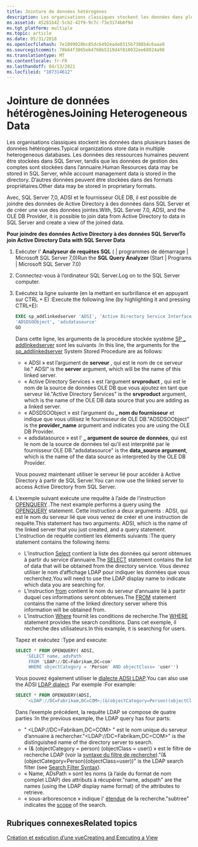 ```yaml
---
title: Jointure de données hétérogènes
description: Les organisations classiques stockent les données dans plusieurs bases de données hétérogènes. Les données des ressources humaines peuvent être stockées dans SQL Server, tandis que les données de gestion des comptes sont stockées dans l’annuaire. D’autres données peuvent être stockées dans des formats propriétaires.
ms.assetid: 45281b42-5cb2-42f9-9c7c-f3e3174b0f9d
ms.tgt_platform: multiple
ms.topic: article
ms.date: 05/31/2018
ms.openlocfilehash: 7e1099028bc85dc6492eade0315b7308b4c6aaa9
ms.sourcegitcommit: 78b64f3865e64768b5319d4f010032ee68924a98
ms.translationtype: MT
ms.contentlocale: fr-FR
ms.lasthandoff: 04/13/2021
ms.locfileid: "107314612"
---
```

# <a name="joining-heterogeneous-data"></a><span data-ttu-id="2348c-105">Jointure de données hétérogènes</span><span class="sxs-lookup"><span data-stu-id="2348c-105">Joining Heterogeneous Data</span></span>

<span data-ttu-id="2348c-106">Les organisations classiques stockent les données dans plusieurs bases de données hétérogènes.</span><span class="sxs-lookup"><span data-stu-id="2348c-106">Typical organizations store data in multiple heterogeneous databases.</span></span> <span data-ttu-id="2348c-107">Les données des ressources humaines peuvent être stockées dans SQL Server, tandis que les données de gestion des comptes sont stockées dans l’annuaire.</span><span class="sxs-lookup"><span data-stu-id="2348c-107">Human Resources data may be stored in SQL Server, while account management data is stored in the directory.</span></span> <span data-ttu-id="2348c-108">D’autres données peuvent être stockées dans des formats propriétaires.</span><span class="sxs-lookup"><span data-stu-id="2348c-108">Other data may be stored in proprietary formats.</span></span>

<span data-ttu-id="2348c-109">Avec, SQL Server 7,0, ADSI et le fournisseur OLE DB, il est possible de joindre des données de Active Directory à des données dans SQL Server et de créer une vue des données jointes.</span><span class="sxs-lookup"><span data-stu-id="2348c-109">With, SQL Server 7.0, ADSI, and the OLE DB Provider, it is possible to join data from Active Directory to data in SQL Server and create a view of the joined data.</span></span>

<span data-ttu-id="2348c-110">**Pour joindre des données Active Directory à des données SQL Server**</span><span class="sxs-lookup"><span data-stu-id="2348c-110">**To join Active Directory Data with SQL Server Data**</span></span>

1.  <span data-ttu-id="2348c-111">Exécuter l' **Analyseur de requêtes SQL** ( \| programmes de démarrage \| Microsoft SQL Server 7,0)</span><span class="sxs-lookup"><span data-stu-id="2348c-111">Run the **SQL Query Analyzer** (Start \| Programs \| Microsoft SQL Server 7.0)</span></span>
2.  <span data-ttu-id="2348c-112">Connectez-vous à l’ordinateur SQL Server.</span><span class="sxs-lookup"><span data-stu-id="2348c-112">Log on to the SQL Server computer.</span></span>
3.  <span data-ttu-id="2348c-113">Exécutez la ligne suivante (en la mettant en surbrillance et en appuyant sur CTRL + E) :</span><span class="sxs-lookup"><span data-stu-id="2348c-113">Execute the following line (by highlighting it and pressing CTRL+E):</span></span>

    ```sql
    EXEC sp_addlinkedserver 'ADSI', 'Active Directory Service Interfaces', 
    'ADSDSOObject', 'adsdatasource'
    GO
    ```

    

    <span data-ttu-id="2348c-114">Dans cette ligne, les arguments de la procédure stockée système [SP \_ addlinkedserver](https://msdn.microsoft.com/library/Aa259589.aspx) sont les suivants :</span><span class="sxs-lookup"><span data-stu-id="2348c-114">In this line, the arguments for the [sp\_addlinkedserver](https://msdn.microsoft.com/library/Aa259589.aspx) System Stored Procedure are as follows:</span></span>

    -   <span data-ttu-id="2348c-115">« ADSI » est l’argument de **serveur** , qui est le nom de ce serveur lié.</span><span class="sxs-lookup"><span data-stu-id="2348c-115">" ADSI" is the **server** argument, which will be the name of this linked server.</span></span>
    -   <span data-ttu-id="2348c-116">« Active Directory Services » est l’argument **srvproduct** , qui est le nom de la source de données OLE DB que vous ajoutez en tant que serveur lié.</span><span class="sxs-lookup"><span data-stu-id="2348c-116">"Active Directory Services" is the **srvproduct** argument, which is the name of the OLE DB data source that you are adding as a linked server.</span></span>
    -   <span data-ttu-id="2348c-117">« ADSDSOObject » est l’argument du **\_ nom du fournisseur** et indique que vous utilisez le fournisseur de OLE DB.</span><span class="sxs-lookup"><span data-stu-id="2348c-117">"ADSDSOObject" is the **provider\_name** argument and indicates you are using the OLE DB Provider.</span></span>
    -   <span data-ttu-id="2348c-118">« adsdatasource » est l' **\_ argument de source de données**, qui est le nom de la source de données tel qu’il est interprété par le fournisseur OLE DB.</span><span class="sxs-lookup"><span data-stu-id="2348c-118">"adsdatasource" is the **data\_source argument**, which is the name of the data source as interpreted by the OLE DB Provider.</span></span>

    <span data-ttu-id="2348c-119">Vous pouvez maintenant utiliser le serveur lié pour accéder à Active Directory à partir de SQL Server.</span><span class="sxs-lookup"><span data-stu-id="2348c-119">You can now use the linked server to access Active Directory from SQL Server.</span></span>

4.  <span data-ttu-id="2348c-120">L’exemple suivant exécute une requête à l’aide de l’instruction [OPENQUERY](https://msdn.microsoft.com/library/Aa276848.aspx) .</span><span class="sxs-lookup"><span data-stu-id="2348c-120">The next example performs a query using the [OPENQUERY](https://msdn.microsoft.com/library/Aa276848.aspx) statement.</span></span> <span data-ttu-id="2348c-121">Cette instruction a deux arguments : ADSI, qui est le nom du serveur lié que vous venez de créer et une instruction de requête.</span><span class="sxs-lookup"><span data-stu-id="2348c-121">This statement has two arguments: ADSI, which is the name of the linked server that you just created, and a query statement.</span></span> <span data-ttu-id="2348c-122">L’instruction de requête contient les éléments suivants :</span><span class="sxs-lookup"><span data-stu-id="2348c-122">The query statement contains the following items:</span></span>

    -   <span data-ttu-id="2348c-123">L’instruction [Select](https://msdn.microsoft.com/library/Aa259187.aspx) contient la liste des données qui seront obtenues à partir du service d’annuaire.</span><span class="sxs-lookup"><span data-stu-id="2348c-123">The [SELECT](https://msdn.microsoft.com/library/Aa259187.aspx) statement contains the list of data that will be obtained from the directory service.</span></span> <span data-ttu-id="2348c-124">Vous devrez utiliser le nom d’affichage LDAP pour indiquer les données que vous recherchez.</span><span class="sxs-lookup"><span data-stu-id="2348c-124">You will need to use the LDAP display name to indicate which data you are searching for.</span></span>
    -   <span data-ttu-id="2348c-125">L’instruction [from](https://msdn.microsoft.com/library/Aa258869.aspx) contient le nom du serveur d’annuaire lié à partir duquel ces informations seront obtenues.</span><span class="sxs-lookup"><span data-stu-id="2348c-125">The [FROM](https://msdn.microsoft.com/library/Aa258869.aspx) statement contains the name of the linked directory server where this information will be obtained from.</span></span>
    -   <span data-ttu-id="2348c-126">L’instruction [Where](https://msdn.microsoft.com/library/Aa260674.aspx) fournit les conditions de recherche.</span><span class="sxs-lookup"><span data-stu-id="2348c-126">The [WHERE](https://msdn.microsoft.com/library/Aa260674.aspx) statement provides the search conditions.</span></span> <span data-ttu-id="2348c-127">Dans cet exemple, il recherche des utilisateurs.</span><span class="sxs-lookup"><span data-stu-id="2348c-127">In this example, it is searching for users.</span></span>

    <span data-ttu-id="2348c-128">Tapez et exécutez :</span><span class="sxs-lookup"><span data-stu-id="2348c-128">Type and execute:</span></span>

    ```sql
    SELECT * FROM OPENQUERY( ADSI, 
        'SELECT name, adsPath 
         FROM 'LDAP://DC=Fabrikam,DC=com' 
         WHERE objectCategory = 'Person' AND objectClass= 'user'')
    ```

    

    <span data-ttu-id="2348c-129">Vous pouvez également utiliser le [dialecte ADSI LDAP](ldap-dialect.md).</span><span class="sxs-lookup"><span data-stu-id="2348c-129">You can also use the ADSI [LDAP dialect](ldap-dialect.md).</span></span> <span data-ttu-id="2348c-130">Par exemple :</span><span class="sxs-lookup"><span data-stu-id="2348c-130">For example:</span></span>

    ```sql
    SELECT * FROM OPENQUERY(ADSI,
        '<LDAP://DC=Fabrikam,DC=COM>;(&(objectCategory=Person)(objectClass=user));name, adspath;subtree')
    ```

    

    <span data-ttu-id="2348c-131">Dans l’exemple précédent, la requête LDAP se compose de quatre parties :</span><span class="sxs-lookup"><span data-stu-id="2348c-131">In the previous example, the LDAP query has four parts:</span></span>

    -   <span data-ttu-id="2348c-132">" \<LDAP://DC=Fabrikam,DC=COM> " est le nom unique du serveur d’annuaire à rechercher.</span><span class="sxs-lookup"><span data-stu-id="2348c-132">"\<LDAP://DC=Fabrikam,DC=COM>" is the distinguished name of the directory server to search.</span></span>
    -   <span data-ttu-id="2348c-133">« (& (objectCategory = person) (objectClass = user)) » est le filtre de recherche LDAP (voir la [syntaxe du filtre de recherche](search-filter-syntax.md)).</span><span class="sxs-lookup"><span data-stu-id="2348c-133">"(&(objectCategory=Person)(objectClass=user))" is the LDAP search filter (see [Search Filter Syntax](search-filter-syntax.md)).</span></span>
    -   <span data-ttu-id="2348c-134">« Name, ADsPath » sont les noms (à l’aide du format de nom complet LDAP) des attributs à récupérer.</span><span class="sxs-lookup"><span data-stu-id="2348c-134">"name, adspath" are the names (using the LDAP display name format) of the attributes to retrieve.</span></span>
    -   <span data-ttu-id="2348c-135">« sous-arborescence » indique l' [étendue](scope-of-query.md) de la recherche.</span><span class="sxs-lookup"><span data-stu-id="2348c-135">"subtree" indicates the [scope](scope-of-query.md) of the search.</span></span>

## <a name="related-topics"></a><span data-ttu-id="2348c-136">Rubriques connexes</span><span class="sxs-lookup"><span data-stu-id="2348c-136">Related topics</span></span>

<dl> <dt>

[<span data-ttu-id="2348c-137">Création et exécution d’une vue</span><span class="sxs-lookup"><span data-stu-id="2348c-137">Creating and Executing a View</span></span>](creating-and-executing-a-view.md)
</dt> </dl>

 

 




